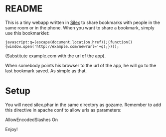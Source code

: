 README
======

This is a tiny webapp written in [Silex](http://silex-project.org/) to share bookmarks with people in the same room or in the phone. When you want to share a bookmark, simply use this bookmarklet:

    javascript:q=(escape(document.location.href));(function(){window.open('http://example.com/new?url='+q);})();

(Substitute example.com with the url of the app).

When somebody points his browser to the url of the app, he will go to the last bookmark saved. As simple as that.

Setup
===========
You will need silex.phar in the same directory as gozame. Remember to add this directive in apache conf to allow urls as parameters:
   
   AllowEncodedSlashes On

Enjoy!
